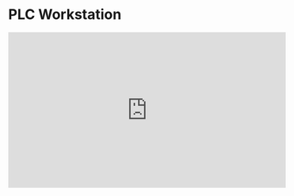 # PLC Workstation

<iframe width="560" height="315" src="https://www.youtube.com/embed/xUBj3sQjYIQ" title="YouTube video player" frameborder="0" allow="accelerometer; autoplay; clipboard-write; encrypted-media; gyroscope; picture-in-picture; web-share" allowfullscreen></iframe>